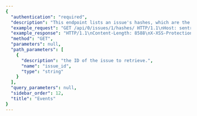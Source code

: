 ```yaml
---
{
  "authentication": "required",
  "description": "This endpoint lists an issue's hashes, which are the generatedchecksums used to aggregate individual events.",
  "example_request": "GET /api/0/issues/1/hashes/ HTTP/1.1\nHost: sentry.io\nAuthorization: Bearer {base64-encoded-key-here}",
  "example_response": "HTTP/1.1\nContent-Length: 8588\nX-XSS-Protection: 1; mode=block\nX-Content-Type-Options: nosniff\nContent-Language: en\nVary: Accept-Language, Cookie\nLink: <https://sentry.io/api/0/issues/1/hashes/?&cursor=1:0:1>; rel=\"previous\"; results=\"false\"; cursor=\"1:0:1\", <https://sentry.io/api/0/issues/1/hashes/?&cursor=1:100:0>; rel=\"next\"; results=\"false\"; cursor=\"1:100:0\"\nAllow: GET, DELETE, HEAD, OPTIONS\nX-Frame-Options: deny\nContent-Type: application/json\n\n[\n  {\n    \"id\": \"c4a4d06bc314205bb3b6bdb612dde7f1\", \n    \"latestEvent\": {\n      \"context\": {\n        \"emptyList\": [], \n        \"emptyMap\": {}, \n        \"length\": 10837790, \n        \"results\": [\n          1, \n          2, \n          3, \n          4, \n          5\n        ], \n        \"session\": {\n          \"foo\": \"bar\"\n        }, \n        \"unauthorized\": false, \n        \"url\": \"http://example.org/foo/bar/\"\n      }, \n      \"contexts\": {}, \n      \"dateCreated\": \"2018-09-10T20:36:34Z\", \n      \"dateReceived\": \"2018-09-10T20:36:34Z\", \n      \"dist\": null, \n      \"entries\": [\n        {\n          \"data\": {\n            \"message\": \"This is an example Python exception\"\n          }, \n          \"type\": \"message\"\n        }, \n        {\n          \"data\": {\n            \"frames\": [\n              {\n                \"absPath\": \"/home/ubuntu/.virtualenvs/getsentry/src/raven/raven/base.py\", \n                \"colNo\": null, \n                \"context\": [\n                  [\n                    298, \n                    \"                frames = stack\"\n                  ], \n                  [\n                    299, \n                    \"\"\n                  ], \n                  [\n                    300, \n                    \"            data.update({\"\n                  ], \n                  [\n                    301, \n                    \"                'sentry.interfaces.Stacktrace': {\"\n                  ], \n                  [\n                    302, \n                    \"                    'frames': get_stack_info(frames,\"\n                  ], \n                  [\n                    303, \n                    \"                        transformer=self.transform)\"\n                  ], \n                  [\n                    304, \n                    \"                },\"\n                  ], \n                  [\n                    305, \n                    \"            })\"\n                  ], \n                  [\n                    306, \n                    \"\"\n                  ], \n                  [\n                    307, \n                    \"        if 'sentry.interfaces.Stacktrace' in data:\"\n                  ], \n                  [\n                    308, \n                    \"            if self.include_paths:\"\n                  ]\n                ], \n                \"errors\": null, \n                \"filename\": \"raven/base.py\", \n                \"function\": \"build_msg\", \n                \"inApp\": false, \n                \"instructionAddr\": null, \n                \"lineNo\": 303, \n                \"module\": \"raven.base\", \n                \"package\": null, \n                \"platform\": null, \n                \"symbol\": null, \n                \"symbolAddr\": null, \n                \"vars\": {\n                  \"'culprit'\": null, \n                  \"'data'\": {\n                    \"'message'\": \"u'This is a test message generated using ``raven test``'\", \n                    \"'sentry.interfaces.Message'\": {\n                      \"'message'\": \"u'This is a test message generated using ``raven test``'\", \n                      \"'params'\": []\n                    }\n                  }, \n                  \"'date'\": \"datetime.datetime(2013, 8, 13, 3, 8, 24, 880386)\", \n                  \"'event_id'\": \"'54a322436e1b47b88e239b78998ae742'\", \n                  \"'event_type'\": \"'raven.events.Message'\", \n                  \"'extra'\": {\n                    \"'go_deeper'\": [\n                      [\n                        {\n                          \"'bar'\": [\n                            \"'baz'\"\n                          ], \n                          \"'foo'\": \"'bar'\"\n                        }\n                      ]\n                    ], \n                    \"'loadavg'\": [\n                      0.37255859375, \n                      0.5341796875, \n                      0.62939453125\n                    ], \n                    \"'user'\": \"'dcramer'\"\n                  }, \n                  \"'frames'\": \"<generator object iter_stack_frames at 0x107bcc3c0>\", \n                  \"'handler'\": \"<raven.events.Message object at 0x107bd0890>\", \n                  \"'k'\": \"'sentry.interfaces.Message'\", \n                  \"'kwargs'\": {\n                    \"'level'\": 20, \n                    \"'message'\": \"'This is a test message generated using ``raven test``'\"\n                  }, \n                  \"'public_key'\": null, \n                  \"'result'\": {\n                    \"'message'\": \"u'This is a test message generated using ``raven test``'\", \n                    \"'sentry.interfaces.Message'\": {\n                      \"'message'\": \"u'This is a test message generated using ``raven test``'\", \n                      \"'params'\": []\n                    }\n                  }, \n                  \"'self'\": \"<raven.base.Client object at 0x107bb8210>\", \n                  \"'stack'\": true, \n                  \"'tags'\": null, \n                  \"'time_spent'\": null, \n                  \"'v'\": {\n                    \"'message'\": \"u'This is a test message generated using ``raven test``'\", \n                    \"'params'\": []\n                  }\n                }\n              }, \n              {\n                \"absPath\": \"/home/ubuntu/.virtualenvs/getsentry/src/raven/raven/base.py\", \n                \"colNo\": null, \n                \"context\": [\n                  [\n                    454, \n                    \"        if not self.is_enabled():\"\n                  ], \n                  [\n                    455, \n                    \"            return\"\n                  ], \n                  [\n                    456, \n                    \"\"\n                  ], \n                  [\n                    457, \n                    \"        data = self.build_msg(\"\n                  ], \n                  [\n                    458, \n                    \"            event_type, data, date, time_spent, extra, stack, tags=tags,\"\n                  ], \n                  [\n                    459, \n                    \"            **kwargs)\"\n                  ], \n                  [\n                    460, \n                    \"\"\n                  ], \n                  [\n                    461, \n                    \"        self.send(**data)\"\n                  ], \n                  [\n                    462, \n                    \"\"\n                  ], \n                  [\n                    463, \n                    \"        return (data.get('event_id'),)\"\n                  ], \n                  [\n                    464, \n                    \"\"\n                  ]\n                ], \n                \"errors\": null, \n                \"filename\": \"raven/base.py\", \n                \"function\": \"capture\", \n                \"inApp\": false, \n                \"instructionAddr\": null, \n                \"lineNo\": 459, \n                \"module\": \"raven.base\", \n                \"package\": null, \n                \"platform\": null, \n                \"symbol\": null, \n                \"symbolAddr\": null, \n                \"vars\": {\n                  \"'data'\": null, \n                  \"'date'\": null, \n                  \"'event_type'\": \"'raven.events.Message'\", \n                  \"'extra'\": {\n                    \"'go_deeper'\": [\n                      [\n                        {\n                          \"'bar'\": [\n                            \"'baz'\"\n                          ], \n                          \"'foo'\": \"'bar'\"\n                        }\n                      ]\n                    ], \n                    \"'loadavg'\": [\n                      0.37255859375, \n                      0.5341796875, \n                      0.62939453125\n                    ], \n                    \"'user'\": \"'dcramer'\"\n                  }, \n                  \"'kwargs'\": {\n                    \"'level'\": 20, \n                    \"'message'\": \"'This is a test message generated using ``raven test``'\"\n                  }, \n                  \"'self'\": \"<raven.base.Client object at 0x107bb8210>\", \n                  \"'stack'\": true, \n                  \"'tags'\": null, \n                  \"'time_spent'\": null\n                }\n              }, \n              {\n                \"absPath\": \"/home/ubuntu/.virtualenvs/getsentry/src/raven/raven/base.py\", \n                \"colNo\": null, \n                \"context\": [\n                  [\n                    572, \n                    \"        \\\"\\\"\\\"\"\n                  ], \n                  [\n                    573, \n                    \"        Creates an event from ``message``.\"\n                  ], \n                  [\n                    574, \n                    \"\"\n                  ], \n                  [\n                    575, \n                    \"        >>> client.captureMessage('My event just happened!')\"\n                  ], \n                  [\n                    576, \n                    \"        \\\"\\\"\\\"\"\n                  ], \n                  [\n                    577, \n                    \"        return self.capture('raven.events.Message', message=message, **kwargs)\"\n                  ], \n                  [\n                    578, \n                    \"\"\n                  ], \n                  [\n                    579, \n                    \"    def captureException(self, exc_info=None, **kwargs):\"\n                  ], \n                  [\n                    580, \n                    \"        \\\"\\\"\\\"\"\n                  ], \n                  [\n                    581, \n                    \"        Creates an event from an exception.\"\n                  ], \n                  [\n                    582, \n                    \"\"\n                  ]\n                ], \n                \"errors\": null, \n                \"filename\": \"raven/base.py\", \n                \"function\": \"captureMessage\", \n                \"inApp\": false, \n                \"instructionAddr\": null, \n                \"lineNo\": 577, \n                \"module\": \"raven.base\", \n                \"package\": null, \n                \"platform\": null, \n                \"symbol\": null, \n                \"symbolAddr\": null, \n                \"vars\": {\n                  \"'kwargs'\": {\n                    \"'data'\": null, \n                    \"'extra'\": {\n                      \"'go_deeper'\": [\n                        [\n                          {\n                            \"'bar'\": [\n                              \"'baz'\"\n                            ], \n                            \"'foo'\": \"'bar'\"\n                          }\n                        ]\n                      ], \n                      \"'loadavg'\": [\n                        0.37255859375, \n                        0.5341796875, \n                        0.62939453125\n                      ], \n                      \"'user'\": \"'dcramer'\"\n                    }, \n                    \"'level'\": 20, \n                    \"'stack'\": true, \n                    \"'tags'\": null\n                  }, \n                  \"'message'\": \"'This is a test message generated using ``raven test``'\", \n                  \"'self'\": \"<raven.base.Client object at 0x107bb8210>\"\n                }\n              }, \n              {\n                \"absPath\": \"/home/ubuntu/.virtualenvs/getsentry/src/raven/raven/scripts/runner.py\", \n                \"colNo\": null, \n                \"context\": [\n                  [\n                    72, \n                    \"        level=logging.INFO,\"\n                  ], \n                  [\n                    73, \n                    \"        stack=True,\"\n                  ], \n                  [\n                    74, \n                    \"        tags=options.get('tags', {}),\"\n                  ], \n                  [\n                    75, \n                    \"        extra={\"\n                  ], \n                  [\n                    76, \n                    \"            'user': get_uid(),\"\n                  ], \n                  [\n                    77, \n                    \"            'loadavg': get_loadavg(),\"\n                  ], \n                  [\n                    78, \n                    \"        },\"\n                  ], \n                  [\n                    79, \n                    \"    ))\"\n                  ], \n                  [\n                    80, \n                    \"\"\n                  ], \n                  [\n                    81, \n                    \"    if client.state.did_fail():\"\n                  ], \n                  [\n                    82, \n                    \"        print('error!')\"\n                  ]\n                ], \n                \"errors\": null, \n                \"filename\": \"raven/scripts/runner.py\", \n                \"function\": \"send_test_message\", \n                \"inApp\": false, \n                \"instructionAddr\": null, \n                \"lineNo\": 77, \n                \"module\": \"raven.scripts.runner\", \n                \"package\": null, \n                \"platform\": null, \n                \"symbol\": null, \n                \"symbolAddr\": null, \n                \"vars\": {\n                  \"'client'\": \"<raven.base.Client object at 0x107bb8210>\", \n                  \"'data'\": null, \n                  \"'k'\": \"'secret_key'\", \n                  \"'options'\": {\n                    \"'data'\": null, \n                    \"'tags'\": null\n                  }\n                }\n              }, \n              {\n                \"absPath\": \"/home/ubuntu/.virtualenvs/getsentry/src/raven/raven/scripts/runner.py\", \n                \"colNo\": null, \n                \"context\": [\n                  [\n                    107, \n                    \"    print(\\\"Using DSN configuration:\\\")\"\n                  ], \n                  [\n                    108, \n                    \"    print(\\\" \\\", dsn)\"\n                  ], \n                  [\n                    109, \n                    \"    print()\"\n                  ], \n                  [\n                    110, \n                    \"\"\n                  ], \n                  [\n                    111, \n                    \"    client = Client(dsn, include_paths=['raven'])\"\n                  ], \n                  [\n                    112, \n                    \"    send_test_message(client, opts.__dict__)\"\n                  ]\n                ], \n                \"errors\": null, \n                \"filename\": \"raven/scripts/runner.py\", \n                \"function\": \"main\", \n                \"inApp\": false, \n                \"instructionAddr\": null, \n                \"lineNo\": 112, \n                \"module\": \"raven.scripts.runner\", \n                \"package\": null, \n                \"platform\": null, \n                \"symbol\": null, \n                \"symbolAddr\": null, \n                \"vars\": {\n                  \"'args'\": [\n                    \"'test'\", \n                    \"'https://ebc35f33e151401f9deac549978bda11:f3403f81e12e4c24942d505f086b2cad@sentry.io/1'\"\n                  ], \n                  \"'client'\": \"<raven.base.Client object at 0x107bb8210>\", \n                  \"'dsn'\": \"'https://ebc35f33e151401f9deac549978bda11:f3403f81e12e4c24942d505f086b2cad@sentry.io/1'\", \n                  \"'opts'\": \"<Values at 0x107ba3b00: {'data': None, 'tags': None}>\", \n                  \"'parser'\": \"<optparse.OptionParser instance at 0x107ba3368>\", \n                  \"'root'\": \"<logging.Logger object at 0x107ba5b10>\"\n                }\n              }\n            ], \n            \"framesOmitted\": null, \n            \"hasSystemFrames\": false, \n            \"registers\": null\n          }, \n          \"type\": \"stacktrace\"\n        }, \n        {\n          \"data\": {\n            \"context\": [\n              [\n                11, \n                \"{% endif %}\\n\"\n              ], \n              [\n                12, \n                \"<script src=\\\"{% static 'debug_toolbar/js/toolbar.js' %}\\\"></script>\\n\"\n              ], \n              [\n                13, \n                \"<div id=\\\"djDebug\\\" hidden=\\\"hidden\\\" dir=\\\"ltr\\\"\\n\"\n              ], \n              [\n                14, \n                \"     data-store-id=\\\"{{ toolbar.store_id }}\\\" data-render-panel-url=\\\"{% url 'djdt:render_panel' %}\\\"\\n\"\n              ], \n              [\n                15, \n                \"     {{ toolbar.config.ROOT_TAG_EXTRA_ATTRS|safe }}>\\n\"\n              ], \n              [\n                16, \n                \"\\t<div hidden=\\\"hidden\\\" id=\\\"djDebugToolbar\\\">\\n\"\n              ], \n              [\n                17, \n                \"\\t\\t<ul id=\\\"djDebugPanelList\\\">\\n\"\n              ]\n            ], \n            \"filename\": \"debug_toolbar/base.html\", \n            \"lineNo\": 14\n          }, \n          \"type\": \"template\"\n        }, \n        {\n          \"data\": {\n            \"cookies\": [\n              [\n                \"foo\", \n                \"bar\"\n              ], \n              [\n                \"biz\", \n                \"baz\"\n              ]\n            ], \n            \"data\": {\n              \"hello\": \"world\"\n            }, \n            \"env\": {\n              \"ENV\": \"prod\"\n            }, \n            \"fragment\": \"\", \n            \"headers\": [\n              [\n                \"Content-Type\", \n                \"application/json\"\n              ], \n              [\n                \"Referer\", \n                \"http://example.com\"\n              ], \n              [\n                \"User-Agent\", \n                \"Mozilla/5.0 (Windows NT 6.2; WOW64) AppleWebKit/537.36 (KHTML, like Gecko) Chrome/28.0.1500.72 Safari/537.36\"\n              ]\n            ], \n            \"inferredContentType\": \"application/json\", \n            \"method\": \"GET\", \n            \"query\": \"foo=bar\", \n            \"url\": \"http://example.com/foo\"\n          }, \n          \"type\": \"request\"\n        }\n      ], \n      \"errors\": [], \n      \"eventID\": \"e2c4a324d85b44239112535f8ceaf2e6\", \n      \"fingerprints\": [\n        \"c4a4d06bc314205bb3b6bdb612dde7f1\"\n      ], \n      \"groupID\": \"1\", \n      \"id\": \"1\", \n      \"message\": \"This is an example Python exception\", \n      \"metadata\": {\n        \"title\": \"This is an example Python exception\"\n      }, \n      \"packages\": {\n        \"my.package\": \"1.0.0\"\n      }, \n      \"platform\": \"python\", \n      \"sdk\": null, \n      \"size\": 7055, \n      \"tags\": [\n        {\n          \"key\": \"browser\", \n          \"value\": \"Chrome 28.0\"\n        }, \n        {\n          \"key\": \"device\", \n          \"value\": \"Other\"\n        }, \n        {\n          \"key\": \"level\", \n          \"value\": \"error\"\n        }, \n        {\n          \"key\": \"os\", \n          \"value\": \"Windows 8\"\n        }, \n        {\n          \"key\": \"release\", \n          \"value\": \"88dc638c8ccb84e5b7c750da882232aa1b394ac1\"\n        }, \n        {\n          \"key\": \"url\", \n          \"value\": \"http://example.com/foo\"\n        }, \n        {\n          \"key\": \"user\", \n          \"value\": \"id:1\"\n        }\n      ], \n      \"type\": \"default\", \n      \"user\": {\n        \"email\": \"sentry@example.com\", \n        \"id\": \"1\", \n        \"ip_address\": \"127.0.0.1\", \n        \"name\": \"Sentry\", \n        \"username\": \"sentry\"\n      }\n    }, \n    \"state\": \"unlocked\"\n  }\n]", 
  "method": "GET",
  "parameters": null,
  "path_parameters": [
    {
      "description": "the ID of the issue to retrieve.",
      "name": "issue_id",
      "type": "string"
    }
  ],
  "query_parameters": null,
  "sidebar_order": 12,
  "title": "Events"
}
---
```

